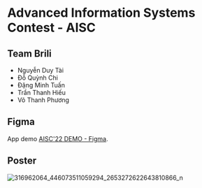 # Advanced Information Systems Contest - AISC

## Team Brili
* Nguyễn Duy Tài
* Đỗ Quỳnh Chi
* Đặng Minh Tuấn
* Trần Thanh Hiếu
* Võ Thanh Phương

## Figma
App demo [AISC'22 DEMO - Figma](https://www.figma.com/file/i1wasoLJ1OdKMhMySRaagv/AISC'22-DEMO?node-id=0%3A1&t=EU0y7nbdZRVeZ88B-0).

## Poster
![316962064_446073511059294_2653272622643810866_n](https://user-images.githubusercontent.com/87002579/212449022-57994573-594f-43cb-9630-d7537c16a685.jpg)
